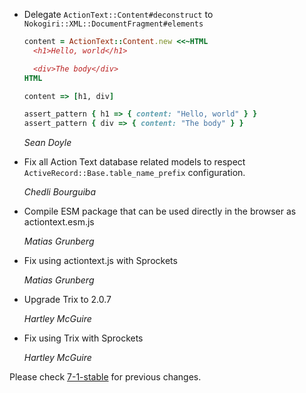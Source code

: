 *   Delegate `ActionText::Content#deconstruct` to `Nokogiri::XML::DocumentFragment#elements`

    ```ruby
    content = ActionText::Content.new <<~HTML
      <h1>Hello, world</h1>

      <div>The body</div>
    HTML

    content => [h1, div]

    assert_pattern { h1 => { content: "Hello, world" } }
    assert_pattern { div => { content: "The body" } }
    ```

    *Sean Doyle*

*   Fix all Action Text database related models to respect
    `ActiveRecord::Base.table_name_prefix` configuration.

    *Chedli Bourguiba*

*   Compile ESM package that can be used directly in the browser as actiontext.esm.js

    *Matias Grunberg*

*   Fix using actiontext.js with Sprockets

    *Matias Grunberg*

*   Upgrade Trix to 2.0.7

    *Hartley McGuire*

*   Fix using Trix with Sprockets

    *Hartley McGuire*

Please check [7-1-stable](https://github.com/rails/rails/blob/7-1-stable/actiontext/CHANGELOG.md) for previous changes.
